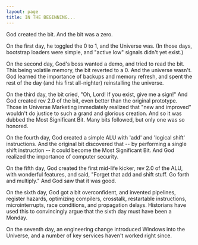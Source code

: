 ```yaml
---
layout: page
title: IN THE BEGINNING...
---
```


God created the bit. And the bit was a zero.

On the first day, he toggled the 0 to 1, and the Universe was. 
(In those days, bootstrap loaders were simple, and "active low" signals 
didn't yet exist.)

On the second day, God's boss wanted a demo, and tried to read 
the bit. This being volatile memory, the bit reverted to a 0. And the universe 
wasn't. God learned the importance of backups and memory refresh, and spent 
the rest of the day (and his first all-nighter) reinstalling the universe.

On the third day, the bit cried, "Oh, Lord! If you exist, 
give me a sign!" And God created rev 2.0 of the bit, even better than the 
original prototype. Those in Universe Marketing immediately realized that "new 
and improved" wouldn't do justice to such a grand and glorious creation. 
And so it was dubbed the Most Significant Bit. Many bits followed, but only 
one was so honored.

On the fourth day, God created a simple ALU with 'add' and 'logical 
shift' instructions. And the original bit discovered that -- by performing a 
single shift instruction -- it could become the Most Significant Bit. And God 
realized the importance of computer security.

On the fifth day, God created the first mid-life kicker, rev 
2.0 of the ALU, with wonderful features, and said, "Forget that add and 
shift stuff. Go forth and multiply." And God saw that it was good.

On the sixth day, God got a bit overconfident, and invented 
pipelines, register hazards, optimizing compilers, crosstalk, restartable instructions, 
microinterrupts, race conditions, and propagation delays. Historians have used 
this to convincingly argue that the sixth day must have been a Monday.

On the seventh day, an engineering change introduced Windows 
into the Universe, and a number of key services haven't worked right since.
